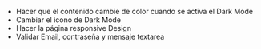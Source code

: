 - Hacer que el contenido cambie de color cuando se activa el Dark Mode
- Cambiar el icono de Dark Mode
- Hacer la página responsive Design
- Validar Email, contraseña y mensaje textarea
